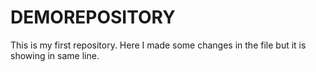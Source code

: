 # DEMOREPOSITORY
This is my first repository. 
Here I made some changes in the file but it is showing in same line.
